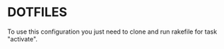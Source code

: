 DOTFILES
========

To use this configuration you just need to clone and run rakefile for task "activate".